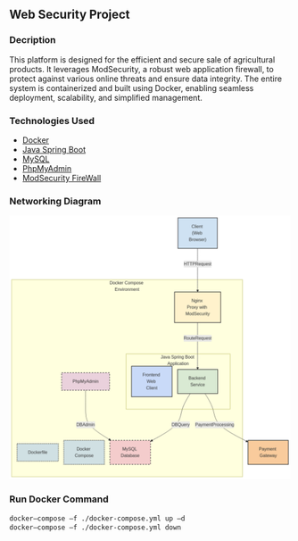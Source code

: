 ## Web Security Project
### Decription
This platform is designed for the efficient and secure sale of agricultural products. It leverages ModSecurity, a robust web application firewall, to protect against various online threats and ensure data integrity. The entire system is containerized and built using Docker, enabling seamless deployment, scalability, and simplified management.
### Technologies Used
* [Docker](https://www.docker.com/)
* [Java Spring Boot](https://spring.io/projects/spring-boot)
* [MySQL](https://www.mysql.com/)
* [PhpMyAdmin](https://www.phpmyadmin.net/)
* [ModSecurity FireWall](https://modsecurity.org/)

### Networking Diagram
![Image](https://github.com/0x1ceKing/MyWebstoreWithModSecurity/blob/main/diagram.png)

### Run Docker Command
```
docker—compose —f ./docker-compose.yml up —d
docker—compose —f ./docker-compose.yml down
```
